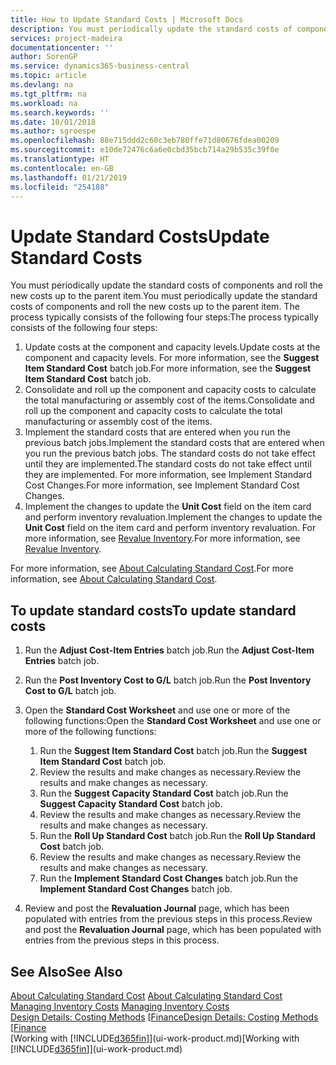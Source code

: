 ```yaml
---
title: How to Update Standard Costs | Microsoft Docs
description: You must periodically update the standard costs of components and roll the new costs up to the parent item.
services: project-madeira
documentationcenter: ''
author: SorenGP
ms.service: dynamics365-business-central
ms.topic: article
ms.devlang: na
ms.tgt_pltfrm: na
ms.workload: na
ms.search.keywords: ''
ms.date: 10/01/2018
ms.author: sgroespe
ms.openlocfilehash: 88e715ddd2c60c3eb780ffe71d80676fdea00209
ms.sourcegitcommit: e10de72476c6a6e0cbd35bcb714a29b535c39f0e
ms.translationtype: HT
ms.contentlocale: en-GB
ms.lasthandoff: 01/21/2019
ms.locfileid: "254188"
---
```

# <a name="update-standard-costs"></a><span data-ttu-id="b09b4-103">Update Standard Costs</span><span class="sxs-lookup"><span data-stu-id="b09b4-103">Update Standard Costs</span></span>
<span data-ttu-id="b09b4-104">You must periodically update the standard costs of components and roll the new costs up to the parent item.</span><span class="sxs-lookup"><span data-stu-id="b09b4-104">You must periodically update the standard costs of components and roll the new costs up to the parent item.</span></span> <span data-ttu-id="b09b4-105">The process typically consists of the following four steps:</span><span class="sxs-lookup"><span data-stu-id="b09b4-105">The process typically consists of the following four steps:</span></span>  

1.  <span data-ttu-id="b09b4-106">Update costs at the component and capacity levels.</span><span class="sxs-lookup"><span data-stu-id="b09b4-106">Update costs at the component and capacity levels.</span></span> <span data-ttu-id="b09b4-107">For more information, see the **Suggest Item Standard Cost** batch job.</span><span class="sxs-lookup"><span data-stu-id="b09b4-107">For more information, see the **Suggest Item Standard Cost** batch job.</span></span>  
2.  <span data-ttu-id="b09b4-108">Consolidate and roll up the component and capacity costs to calculate the total manufacturing or assembly cost of the items.</span><span class="sxs-lookup"><span data-stu-id="b09b4-108">Consolidate and roll up the component and capacity costs to calculate the total manufacturing or assembly cost of the items.</span></span>  
3.  <span data-ttu-id="b09b4-109">Implement the standard costs that are entered when you run the previous batch jobs.</span><span class="sxs-lookup"><span data-stu-id="b09b4-109">Implement the standard costs that are entered when you run the previous batch jobs.</span></span> <span data-ttu-id="b09b4-110">The standard costs do not take effect until they are implemented.</span><span class="sxs-lookup"><span data-stu-id="b09b4-110">The standard costs do not take effect until they are implemented.</span></span> <span data-ttu-id="b09b4-111">For more information, see Implement Standard Cost Changes.</span><span class="sxs-lookup"><span data-stu-id="b09b4-111">For more information, see Implement Standard Cost Changes.</span></span>  
4.  <span data-ttu-id="b09b4-112">Implement the changes to update the **Unit Cost** field on the item card and perform inventory revaluation.</span><span class="sxs-lookup"><span data-stu-id="b09b4-112">Implement the changes to update the **Unit Cost** field on the item card and perform inventory revaluation.</span></span> <span data-ttu-id="b09b4-113">For more information, see [Revalue Inventory](inventory-how-revalue-inventory.md).</span><span class="sxs-lookup"><span data-stu-id="b09b4-113">For more information, see [Revalue Inventory](inventory-how-revalue-inventory.md).</span></span>  

<span data-ttu-id="b09b4-114">For more information, see [About Calculating Standard Cost](finance-about-calculating-standard-cost.md).</span><span class="sxs-lookup"><span data-stu-id="b09b4-114">For more information, see [About Calculating Standard Cost](finance-about-calculating-standard-cost.md).</span></span>  
## <a name="to-update-standard-costs"></a><span data-ttu-id="b09b4-115">To update standard costs</span><span class="sxs-lookup"><span data-stu-id="b09b4-115">To update standard costs</span></span>  
1.  <span data-ttu-id="b09b4-116">Run the **Adjust Cost-Item Entries** batch job.</span><span class="sxs-lookup"><span data-stu-id="b09b4-116">Run the **Adjust Cost-Item Entries** batch job.</span></span>  
2.  <span data-ttu-id="b09b4-117">Run the **Post Inventory Cost to G/L** batch job.</span><span class="sxs-lookup"><span data-stu-id="b09b4-117">Run the **Post Inventory Cost to G/L** batch job.</span></span>  
3.  <span data-ttu-id="b09b4-118">Open the **Standard Cost Worksheet** and use one or more of the following functions:</span><span class="sxs-lookup"><span data-stu-id="b09b4-118">Open the **Standard Cost Worksheet** and use one or more of the following functions:</span></span>  

    1.  <span data-ttu-id="b09b4-119">Run the **Suggest Item Standard Cost** batch job.</span><span class="sxs-lookup"><span data-stu-id="b09b4-119">Run the **Suggest Item Standard Cost** batch job.</span></span>  
    2.  <span data-ttu-id="b09b4-120">Review the results and make changes as necessary.</span><span class="sxs-lookup"><span data-stu-id="b09b4-120">Review the results and make changes as necessary.</span></span>  
    3.  <span data-ttu-id="b09b4-121">Run the **Suggest Capacity Standard Cost** batch job.</span><span class="sxs-lookup"><span data-stu-id="b09b4-121">Run the **Suggest Capacity Standard Cost** batch job.</span></span>  
    4.  <span data-ttu-id="b09b4-122">Review the results and make changes as necessary.</span><span class="sxs-lookup"><span data-stu-id="b09b4-122">Review the results and make changes as necessary.</span></span>
    5. <span data-ttu-id="b09b4-123">Run the **Roll Up Standard Cost** batch job.</span><span class="sxs-lookup"><span data-stu-id="b09b4-123">Run the **Roll Up Standard Cost** batch job.</span></span>
    6.  <span data-ttu-id="b09b4-124">Review the results and make changes as necessary.</span><span class="sxs-lookup"><span data-stu-id="b09b4-124">Review the results and make changes as necessary.</span></span>
    7.  <span data-ttu-id="b09b4-125">Run the **Implement Standard Cost Changes** batch job.</span><span class="sxs-lookup"><span data-stu-id="b09b4-125">Run the **Implement Standard Cost Changes** batch job.</span></span>  
4.  <span data-ttu-id="b09b4-126">Review and post the **Revaluation Journal** page, which has been populated with entries from the previous steps in this process.</span><span class="sxs-lookup"><span data-stu-id="b09b4-126">Review and post the **Revaluation Journal** page, which has been populated with entries from the previous steps in this process.</span></span>  

## <a name="see-also"></a><span data-ttu-id="b09b4-127">See Also</span><span class="sxs-lookup"><span data-stu-id="b09b4-127">See Also</span></span>  
 <span data-ttu-id="b09b4-128">[About Calculating Standard Cost](finance-about-calculating-standard-cost.md) </span><span class="sxs-lookup"><span data-stu-id="b09b4-128">[About Calculating Standard Cost](finance-about-calculating-standard-cost.md) </span></span>  
 <span data-ttu-id="b09b4-129">[Managing Inventory Costs](finance-manage-inventory-costs.md) </span><span class="sxs-lookup"><span data-stu-id="b09b4-129">[Managing Inventory Costs](finance-manage-inventory-costs.md) </span></span>  
 <span data-ttu-id="b09b4-130">[Design Details: Costing Methods](design-details-costing-methods.md) [[Finance](finance.md)</span><span class="sxs-lookup"><span data-stu-id="b09b4-130">[Design Details: Costing Methods](design-details-costing-methods.md) [[Finance](finance.md)</span></span>  
 <span data-ttu-id="b09b4-131">[Working with [!INCLUDE[d365fin](includes/d365fin_md.md)]](ui-work-product.md)</span><span class="sxs-lookup"><span data-stu-id="b09b4-131">[Working with [!INCLUDE[d365fin](includes/d365fin_md.md)]](ui-work-product.md)</span></span>  
